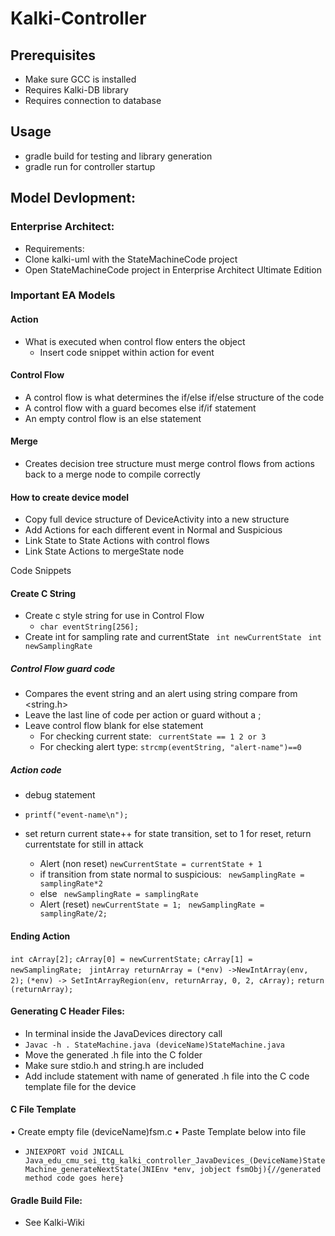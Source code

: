 # Kalki-Controller
 
## Prerequisites
- Make sure GCC is installed
- Requires Kalki-DB library
- Requires connection to database

## Usage
- gradle build for testing and library generation
- gradle run for controller startup

## Model Devlopment:

### Enterprise Architect:
-	Requirements:
-	Clone kalki-uml with the StateMachineCode project
-	Open StateMachineCode project in Enterprise Architect Ultimate Edition

### Important EA Models
#### Action
 - What is executed when control flow enters the object
   - Insert code snippet within action for event
#### Control Flow
 -	A control flow is what determines the if/else if/else structure of the code
 - A control flow with a guard becomes else if/if statement
 - An empty control flow is an else statement

#### Merge
 - Creates decision tree structure must merge control flows from actions back to a merge node to compile correctly
 
#### How to create device model
-	Copy full device structure of DeviceActivity into a new structure
-	Add Actions for each different event in Normal and Suspicious 
-	Link State to State Actions with control flows
-	Link State Actions to mergeState node

Code Snippets

#### Create C String

- Create c style string for use in Control Flow
  - ```char eventString[256];```
- Create int for sampling rate and currentState
``` int newCurrentState```
``` int newSamplingRate```
##### Control Flow guard code

 - Compares the event string and an alert using string compare from <string.h>
 - Leave the last line of code per action or guard without a ; 
 - Leave control flow blank for else statement	
   - For checking current state: ``` currentState == 1 2 or 3```
   - For checking alert type: ```strcmp(eventString, "alert-name")==0```

##### Action code

 - 	debug statement
   - ```printf("event-name\n");```

 - set return current state++ for state transition, set to 1 for reset, return currentstate for still in attack
   - Alert (non reset)
    ```newCurrentState = currentState + 1```	
    - if transition from state normal to suspicious: 
    ``` newSamplingRate = samplingRate*2```
    - else 
    ``` newSamplingRate = samplingRate```
   - Alert (reset)
   ```newCurrentState = 1; ```
			```newSamplingRate = samplingRate/2;```

#### Ending Action
```int cArray[2];```
```cArray[0] = newCurrentState;```
```cArray[1] = newSamplingRate;```
``` jintArray returnArray = (*env) ->NewIntArray(env, 2);```
```(*env) -> SetIntArrayRegion(env, returnArray, 0, 2, cArray);```
```return (returnArray);```

#### Generating C Header Files:
-	In terminal inside the JavaDevices directory call
  -	```Javac -h . StateMachine.java (deviceName)StateMachine.java ```
- Move the generated .h file into the C folder
- Make sure stdio.h and string.h are included
-	Add include statement with name of generated .h file into the C code template file for the device

#### C File Template
•	Create empty file (deviceName)fsm.c
•	Paste Template below into file
  - `JNIEXPORT void JNICALL Java_edu_cmu_sei_ttg_kalki_controller_JavaDevices_(DeviceName)StateMachine_generateNextState(JNIEnv *env, jobject fsmObj){//generated method code goes here}`
#### Gradle Build File:
-	See Kalki-Wiki
